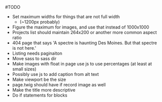 #TODO

* Set maximum widths for things that are not full width
	* (~1200px probably)
* Figure the maximum for images, and use that instead of 1000x1000
* Projects list should maintain 264x200 or another more common aspect ratio
* 404 page that says 'A spectre is haunting Des Moines. But that spectre is not here.'
* Listing needs paginaiton
* Move sass to sass dir
* Make images with float in page use js to use percentages (at least at small sizes)
* Possibly use js to add caption from alt text
* Make viewport be the size
* page.twig should have if record image as well
* Make the title more descriptive
* Do if statements for blocks
